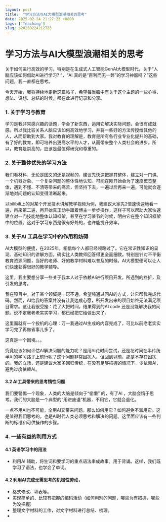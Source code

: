 ```yaml
---
layout: post
title:  "学习方法与AI大模型浪潮相关的思考"
date: 2025-02-24 21:27:23 +0800
tags: ['Teaching']
slug: p20250224212723
---
```


# 学习方法与AI大模型浪潮相关的思考



关于如何进行高效的学习，特别是在生成式人工智能GenAI大模型时代，关于“人脑应该如何借助AI进行学习? ”，“AI 真的是“百利而无一弊”的学习神器吗？”这些问题，我一直都在思考。

今天开始，我将持续地更新这篇帖子，希望每当脑中有关于这个主题的一些心得、想法、设想、总结的时候，都在此进行记录和分享。



### 1. 关于学习与教育

学习是我非常感兴趣的话题，学会了新东西，运用它解决实际问题，会很有成就感。所以我比较关系人脑应该如何高效地学习，并将一些好的方法传授给其他的人，从而帮助到大家。我对教育的理解是，教育是所有各行业专业化提升的基础，有了好的教育，即可培养出更高水平的人才，从而带来整个人类社会的进步。所以，教育是崇高的，应该是最值得研究和尊重的。



### 2. 关于整体优先的学习方法

我们看材料，无论是图文的还是视频的，建议先快速把握其整体，建立对一门课、一个机器对象、一个复杂问题的整体性地认知。可能在刚开始会为了速度概览整体，遇到不懂、不清等带来的痛苦，但坚持下去，一遍过后再来一遍，可能就会逐渐地对问题的认知变得清晰起来。

以bilibili上的对某个开发技术讲解教学视频为例，我建议大家先2倍速快速地看一遍，再来第二遍，再开始真正动手跟着博主一步步操作，这样子可以帮助大家快速建立对一门技能地整体认知框架，甚至在学习某节的时候，明白它在整个知识框架中的位置。这对于学习东西是很有好处的，也许能提升效率。



### 3. 关于AI 工具在学习中的作用和妨碍

AI大模型的便捷，在2025年，相信每个人都已经领略过了。它在常识性知识的呈现、基础知识的讲解方面，确实比人类教师回答得更全面细致。特别是针对不平衡教育资源问题，当好的老师、好的教学材料难以普及的时候，AI大模型便可以让人们快速获得很好的教学辅导。

这里，我主要想分享一些关于我本人过于依赖AI进行项目开发，所遇到的挫折，及引发的思考。

我在项目中，对于某个领域是一窍不通，希望纯通过问AI的方式，让它帮我完成代码。然而，AI给我的答案并没有让我达成心愿，所开发出来的项目始终无法满足项目需求。这让我很受挫：花了大把时间，结果得到的AI code 还是没能解决我的问题。说不定我老老实实学习，都已经把它给做出来了。

这里面就有一个投机的心理：万一我通过AI生成的内容完成了，可比以前老老实实学习完了再做省事儿多了。

这真是一个困境。。。

究竟应该如何评估AI解决问题的能力呢？是用AI花时间尝试，还是花时间在半传统半AI的学习路子上前行呢？这个问题非常困扰人，但回到以前，那是不存在困扰的。我的立场，还是建议大家多回归传统，在没有足够把握的情况下，少依赖AI，避免过度依赖AI。

#### 3.2 AI工具带来的思考惰性问题

我们要警惕一个现象，人类的大脑是倾向于“偷懒” 的，有了AI ，大脑会惰于思考。我们的大脑是一个典型的“用进废退”机器，不用它，它就会退化。

一点不用AI也不可能，全用AI又带来问题。那么如何用它？如何避免不滥用它。这是值得我们思考的。也是AI时代人类必须思考和解决的问题。这里面应该有一些判断的标准和可供操作的步骤。



### 4. 一些有益的利用方式

#### 4.1 英语学习中的用法

- 利用AI 辅助，将生词和要学习的重点语法串成故事，用于背诵。这样，我们既学习了语法，也学会了单词。


#### 4.2 利用AI完成无需思考的机械性劳动，

- 格式修改、填表等。
- 实现简单的、比较有把握的编码活动（如何判别的问题，哪些为有把握，哪些为没把握）
- 整理文字材料的工作，对文字材料进行总结、梳理。
- 

